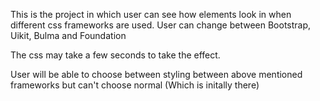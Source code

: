 This is the project in which user can see how elements look in when different css frameworks are used.
User can change between Bootstrap, Uikit, Bulma and Foundation

The css may take a few seconds to take the effect.


User will be able to choose between styling between above mentioned frameworks but can't choose normal (Which is initally there)